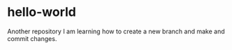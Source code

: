# hello-world
Another repository
I am learning how to create a new branch and make and commit changes. 
